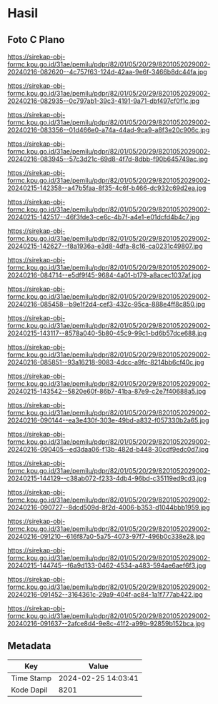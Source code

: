 # Hasil

## Foto C Plano

https://sirekap-obj-formc.kpu.go.id/31ae/pemilu/pdpr/82/01/05/20/29/8201052029002-20240216-082620--4c757f63-124d-42aa-9e6f-3466b8dc44fa.jpg

https://sirekap-obj-formc.kpu.go.id/31ae/pemilu/pdpr/82/01/05/20/29/8201052029002-20240216-082935--0c797ab1-39c3-4191-9a71-dbf497cf0f1c.jpg

https://sirekap-obj-formc.kpu.go.id/31ae/pemilu/pdpr/82/01/05/20/29/8201052029002-20240216-083356--01d466e0-a74a-44ad-9ca9-a8f3e20c906c.jpg

https://sirekap-obj-formc.kpu.go.id/31ae/pemilu/pdpr/82/01/05/20/29/8201052029002-20240216-083945--57c3d21c-69d8-4f7d-8dbb-f90b645749ac.jpg

https://sirekap-obj-formc.kpu.go.id/31ae/pemilu/pdpr/82/01/05/20/29/8201052029002-20240215-142358--a47b5faa-8f35-4c6f-b466-dc932c69d2ea.jpg

https://sirekap-obj-formc.kpu.go.id/31ae/pemilu/pdpr/82/01/05/20/29/8201052029002-20240215-142517--46f3fde3-ce6c-4b7f-a4e1-e01dcfd4b4c7.jpg

https://sirekap-obj-formc.kpu.go.id/31ae/pemilu/pdpr/82/01/05/20/29/8201052029002-20240215-142627--f8a1936a-e3d8-4dfa-8c16-ca0231c49807.jpg

https://sirekap-obj-formc.kpu.go.id/31ae/pemilu/pdpr/82/01/05/20/29/8201052029002-20240216-084714--e5df9f45-9684-4a01-b179-a8acec1037af.jpg

https://sirekap-obj-formc.kpu.go.id/31ae/pemilu/pdpr/82/01/05/20/29/8201052029002-20240216-085458--b9e1f2d4-cef3-432c-95ca-888e4ff8c850.jpg

https://sirekap-obj-formc.kpu.go.id/31ae/pemilu/pdpr/82/01/05/20/29/8201052029002-20240215-143117--8578a040-5b80-45c9-99c1-bd6b57dce688.jpg

https://sirekap-obj-formc.kpu.go.id/31ae/pemilu/pdpr/82/01/05/20/29/8201052029002-20240216-085851--93a16218-9083-4dcc-a9fc-8214bb6cf40c.jpg

https://sirekap-obj-formc.kpu.go.id/31ae/pemilu/pdpr/82/01/05/20/29/8201052029002-20240215-143542--5820e60f-86b7-41ba-87e9-c2e7f40688a5.jpg

https://sirekap-obj-formc.kpu.go.id/31ae/pemilu/pdpr/82/01/05/20/29/8201052029002-20240216-090144--ea3e430f-303e-49bd-a832-f057330b2a65.jpg

https://sirekap-obj-formc.kpu.go.id/31ae/pemilu/pdpr/82/01/05/20/29/8201052029002-20240216-090405--ed3daa06-f13b-482d-b448-30cdf9edc0d7.jpg

https://sirekap-obj-formc.kpu.go.id/31ae/pemilu/pdpr/82/01/05/20/29/8201052029002-20240215-144129--c38ab072-f233-4db4-96bd-c35119ed9cd3.jpg

https://sirekap-obj-formc.kpu.go.id/31ae/pemilu/pdpr/82/01/05/20/29/8201052029002-20240216-090727--8dcd509d-8f2d-4006-b353-d1044bbb1959.jpg

https://sirekap-obj-formc.kpu.go.id/31ae/pemilu/pdpr/82/01/05/20/29/8201052029002-20240216-091210--616f87a0-5a75-4073-97f7-496b0c338e28.jpg

https://sirekap-obj-formc.kpu.go.id/31ae/pemilu/pdpr/82/01/05/20/29/8201052029002-20240215-144745--f6a9d133-0462-4534-a483-594ae6aef6f3.jpg

https://sirekap-obj-formc.kpu.go.id/31ae/pemilu/pdpr/82/01/05/20/29/8201052029002-20240216-091452--3164361c-29a9-404f-ac84-1a1f777ab422.jpg

https://sirekap-obj-formc.kpu.go.id/31ae/pemilu/pdpr/82/01/05/20/29/8201052029002-20240216-091637--2afce8d4-9e8c-41f2-a99b-92859b152bca.jpg


## Metadata

| Key        | Value               |
| ---------- | ------------------- |
| Time Stamp | 2024-02-25 14:03:41 |
| Kode Dapil | 8201                |




